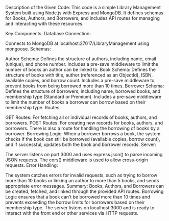 Description of the Given Code:
This code is a simple Library Management System built using Node.js with Express and MongoDB. It defines schemas for Books, Authors, and Borrowers, and includes API routes for managing and interacting with these resources.

Key Components:
Database Connection:

Connects to MongoDB at localhost:27017/LibraryManagement using mongoose.
Schemas:

Author Schema: Defines the structure of authors, including name, email (unique), and phone number. Includes a pre-save middleware to limit the number of books an author can be linked to.
Book Schema: Defines the structure of books with title, author (referenced as an ObjectId), ISBN, available copies, and borrow count. Includes a pre-save middleware to prevent books from being borrowed more than 10 times.
Borrower Schema: Defines the structure of borrowers, including name, borrowed books, and membership type (Standard or Premium). Includes a pre-save middleware to limit the number of books a borrower can borrow based on their membership type.
Routes:

GET Routes: For fetching all or individual records of books, authors, and borrowers.
POST Routes: For creating new records for books, authors, and borrowers. There is also a route for handling the borrowing of books by a borrower.
Borrowing Logic: When a borrower borrows a book, the system checks if the book can still be borrowed (available copies, borrow count), and if successful, updates both the book and borrower records.
Server:

The server listens on port 3000 and uses express.json() to parse incoming JSON requests. The cors() middleware is used to allow cross-origin requests.
Error Handling:

The system catches errors for invalid requests, such as trying to borrow more than 10 books or linking an author to more than 5 books, and sends appropriate error messages.
Summary:
Books, Authors, and Borrowers can be created, fetched, and linked through the provided API routes.
Borrowing Logic ensures that a book can’t be borrowed more than 10 times and prevents exceeding the borrow limits for borrowers based on their membership type.
The server listens on localhost:3000 and is ready to interact with the front end or other services via HTTP requests.